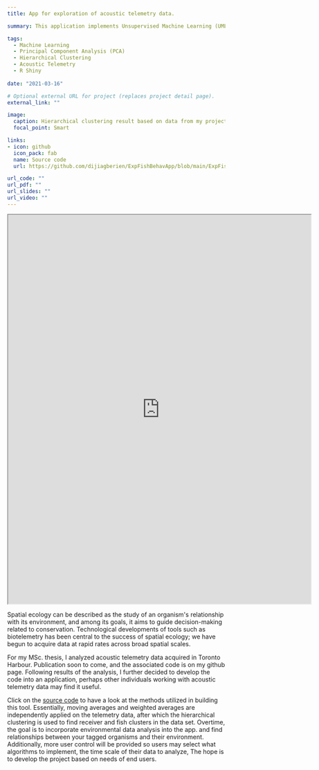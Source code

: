 ```yaml
---
title: App for exploration of acoustic telemetry data.

summary: This application implements Unsupervised Machine Learning (UML) methods to explore acoustic telemetry data. Code was written in R, and the application was developed using R Shiny. 

tags:
  - Machine Learning
  - Principal Component Analysis (PCA)
  - Hierarchical Clustering 
  - Acoustic Telemetry
  - R Shiny
  
date: "2021-03-16"

# Optional external URL for project (replaces project detail page).
external_link: ""

image:
  caption: Hierarchical clustering result based on data from my project.
  focal_point: Smart

links:
- icon: github
  icon_pack: fab
  name: Source code
  url: https://github.com/dijiagberien/ExpFishBehavApp/blob/main/ExpFishBehav/app.R

url_code: ""
url_pdf: ""
url_slides: ""
url_video: ""
---
```


<iframe src="https://adogbejiagberien.shinyapps.io/ExpFishBehav/?_ga=2.31131519.158181347.1615873406-553828022.1615873406" width=700 height=900"></iframe>

Spatial ecology can be described as the study of an organism's relationship with its environment, and among its goals, it aims to guide decision-making related to conservation. Technological developments of tools such as biotelemetry has been central to the success of spatial ecology; we have begun to acquire data at rapid rates across broad spatial scales.

For my MSc. thesis, I analyzed acoustic telemetry data acquired in Toronto Harbour. Publication soon to come, and the associated code is on my github page. Following results of the analysis, I further decided to develop the code into an application, perhaps other individuals working with acoustic telemetry data may find it useful. 

Click on the [source code](https://github.com/dijiagberien/ExpFishBehavApp/blob/main/ExpFishBehav/app.R) to have a look at the methods utilized in building this tool. Essentially, moving averages and weighted averages are independently applied on the telemetry data, after which the hierarchical clustering is used to find receiver and fish clusters in the data set. Overtime, the goal is to incorporate environmental data analysis into the app. and find relationships between your tagged organisms and their environment. Additionally, more user control will be provided so users may select what algorithms to implement, the time scale of their data to analyze, The hope is to develop the project based on needs of end users. 
